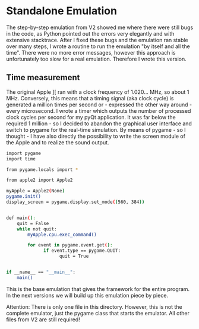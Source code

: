 # Standalone Emulation
The step-by-step emulation from V2 showed me where there were still bugs in the code, as Python pointed out the errors very elegantly and with extensive stacktrace. After I fixed these bugs and the emulation ran stable over many steps, I wrote a routine to run the emulation "by itself and all the time". There were no more error messages, however this approach is unfortunately too slow for a real emulation. Therefore I wrote this version.

## Time measurement
The original Apple ][ ran with a clock frequency of 1.020... MHz, so about 1 MHz. Conversely, this means that a timing signal (aka clock cycle) is generated a million times per second or - expressed the other way around - every microsecond. I wrote a timer which outputs the number of processed clock cycles per second for my pyQt application. It was far below the required 1 million - so I decided to abandon the graphical user interface and switch to pygame for the real-time simulation. By means of pygame - so I thought - I have also directly the possibility to write the screen module of the Apple and to realize the sound output.

```bash
import pygame
import time

from pygame.locals import *

from apple2 import Apple2

myApple = Apple2(None)
pygame.init()
display_screen = pygame.display.set_mode((560, 384))


def main():
    quit = False
    while not quit:
        myApple.cpu.exec_command()

        for event in pygame.event.get():
              if event.type == pygame.QUIT:
                    quit = True


if __name__ == "__main__":
    main()
```

This is the base emulation that gives the framework for the entire program. In the next versions we will build up this emulation piece by piece.

Attention: 
There is only one file in this directory. However, this is not the complete emulator, just the pygame class that starts the emulator. All other files from V2 are still required!
